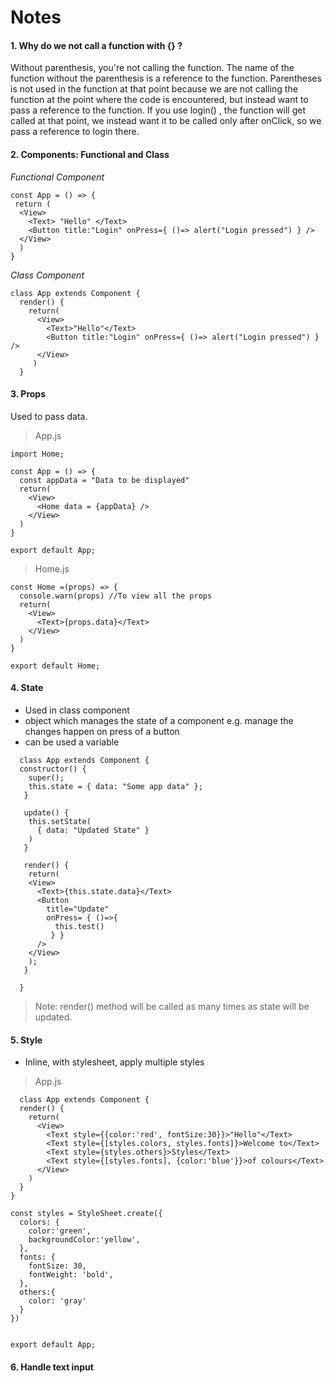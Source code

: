 # Notes

#### 1.  Why do we not call a function with {} ? 

Without parenthesis, you're not calling the function. The name of the function without the parenthesis is a reference to the function. Parentheses is not used in the function at that point because we are not calling the function at the point where the code is encountered, but instead want to pass a reference to the function. If you use login() , the function will get called at that point, we instead want it to be called only after onClick, so we pass a reference to login there.
    
#### 2. Components: Functional and Class

  *Functional Component*
  ```
  const App = () => {
   return (
    <View>
      <Text> "Hello" </Text>
      <Button title:"Login" onPress={ ()=> alert("Login pressed") } />
    </View>
    )
 }
```

  *Class Component*
  ```
  class App extends Component {
    render() {
      return(
        <View>
          <Text>"Hello"</Text>
          <Button title:"Login" onPress={ ()=> alert("Login pressed") } />
        </View>
       )
    }
  ```
  
#### 3. Props
  Used to pass data.
  
  >App.js
  ```
  import Home;
  
  const App = () => {
    const appData = "Data to be displayed"
    return(
      <View>
        <Home data = {appData} />
      </View> 
    )
  }
  
  export default App;
  ```
  >Home.js
  ```
  const Home =(props) => {
    console.warn(props) //To view all the props
    return(
      <View>
        <Text>{props.data}</Text>
      </View>
    )
  }
  
  export default Home;
  ```
  
  #### 4. State
  - Used in class component
  - object which manages the state of a component e.g. manage the changes happen on press of a button
  - can be used a variable
  
  ```
    class App extends Component {
    constructor() {
      super();
      this.state = { data: "Some app data" };
     }
     
     update() {
      this.setState(
        { data: "Updated State" }
      )
     }
     
     render() {
      return(
      <View>
        <Text>{this.state.data}</Text>
        <Button 
          title="Update"
          onPress= { ()=>{ 
            this.test()
           } }     
        />
      </View>
      );
     }
      
    }
```
  > Note: render() method will be called as many times as state will be updated.
    
  #### 5. Style
  - Inline, with stylesheet, apply multiple styles
  

  
  > App.js
  
```
  class App extends Component {
  render() {
    return(
      <View>
        <Text style={{color:'red', fontSize:30}}>"Hello"</Text>
        <Text style={[styles.colors, styles.fonts]}>Welcome to</Text>
        <Text style={styles.others}>Styles</Text>
        <Text style={[styles.fonts], {color:'blue'}}>of colours</Text>
      </View>
    )
  }
}

const styles = StyleSheet.create({
  colors: {
    color:'green',
    backgroundColor:'yellow',
  },
  fonts: {
    fontSize: 30,
    fontWeight: 'bold',
  },
  others:{
    color: 'gray'
  }
})


export default App;
```

#### 6. Handle text input
  
